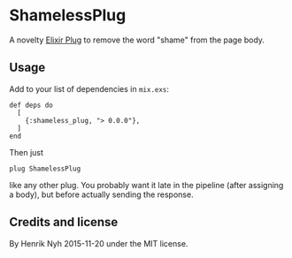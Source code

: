 # ShamelessPlug

A novelty [Elixir Plug](https://github.com/elixir-lang/plug) to remove the word "shame" from the page body.

## Usage

Add to your list of dependencies in `mix.exs`:

    def deps do
      [
        {:shameless_plug, "> 0.0.0"},
      ]
    end

Then just

    plug ShamelessPlug

like any other plug. You probably want it late in the pipeline (after assigning a body), but before actually sending the response.

## Credits and license

By Henrik Nyh 2015-11-20 under the MIT license.
